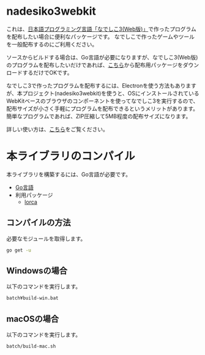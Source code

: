 # nadesiko3webkit

これは、[日本語プログラミング言語「なでしこ3(Web版)」](https://nadesi.com/)で作ったプログラムを配布したい場合に便利なパッケージです。
なでしこで作ったゲームやツールを一般配布するのにご利用ください。

ソースからビルドする場合は、Go言語が必要になりますが、なでしこ3(Web版)のプログラムを配布したいだけであれば、[こちら](https://github.com/kujirahand/nadesiko3webkit/releases)から配布用パッケージをダウンロードするだけでOKです。

なでしこ3で作ったプログラムを配布するには、Electronを使う方法もありますが、本プロジェクト(nadesiko3webkit)を使うと、OSにインストールされているWebKitベースのブラウザのコンポーネントを使ってなでしこ3を実行するので、配布サイズが小さく手軽にプログラムを配布できるというメリットがあります。簡単なプログラムであれば、ZIP圧縮して5MB程度の配布サイズになります。

詳しい使い方は、[こちら](res/../README.md)をご覧ください。

# 本ライブラリのコンパイル

本ライブラリを構築するには、Go言語が必要です。

 - [Go言語](https://golang.org/)
 - 利用パッケージ
   - [lorca](https://github.com/zserge/lorca)

## コンパイルの方法

必要なモジュールを取得します。

```bash
go get -u
```

## Windowsの場合

以下のコマンドを実行します。

```bash
batch¥build-win.bat
```

## macOSの場合

以下のコマンドを実行します。

```bash
batch/build-mac.sh
```

